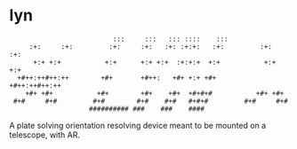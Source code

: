 # lyn


~~~
                          :::     :::   ::: ::::    :::                    
     :+:     :+:         :+:     :+:   :+: :+:+:   :+:         :+:     :+: 
      +:+ +:+           +:+      +:+ +:+  :+:+:+  +:+           +:+ +:+    
  +#++:++#++:++        +#+       +#++:   +#+ +:+ +#+        +#++:++#++:++  
    +#+ +#+           +#+        +#+    +#+  +#+#+#           +#+ +#+      
 #+#     #+#         #+#        #+#    #+#   #+#+#         #+#     #+#     
                    ########## ###    ###    ####                          
~~~

A plate solving orientation resolving device meant to be mounted on a telescope, with AR.
